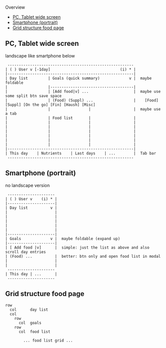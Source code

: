 
Overview

- [PC, Tablet wide screen](#pc-tablet-wide-screen)
- [Smartphone (portrait)](#smartphone-portrait)
- [Grid structure food page](#grid-structure-food-page)


PC, Tablet wide screen
----------------------------------------------------------

landscape like smartphone below

```
 --------------------------------------------------------
| ( ) User v [-1day]                               (i) * |
|--------------------------------------------------------|
| Day list         | Goals (quick summary)             v |  maybe foldable
|                  |-------------------------------------|
|                  | [Add food|v] ...                    |  maybe use some split btn save space
|                  | (Food) (Suppl) ...                  |    [Food] [Suppl] [On the go] [Fin] [Haush] [Misc]
|                  |                 |                   |  maybe use a tab
|                  | Food list       |                   |
|                  |                 |                   |
|                  |                 |                   |
|                  |                 |                   |
|                  |                 |                   |
|                  |                 |                   |
|                  |                 |                   |
|--------------------------------------------------------|
| This day    | Nutrients    | Last days    | ...        |  Tab bar
 --------------------------------------------------------
```


Smartphone (portrait)
----------------------------------------------------------

no landscape version

```
 ---------------------
| ( ) User v    (i) * |
|---------------------|
| Day list          v |
|                     |
|                     |
|                     |
|                     |  
|                     |
|---------------------|
| Goals             v |  maybe foldable (expand up)
|---------------------|
| [ Add food |v]      |  simple: just the list as above and also scroll day entries
| (Food) ...          |  better: btn only and open food list in modal
|                     |
|                     |  
 ---------------------   
| This day | ...      |
 ---------------------
```


Grid structure food page
----------------------------------------------------------

```
row
  col      day list
  col
    row    
      col  goals
    row    
      col  food list

        ... food list grid ...
```
